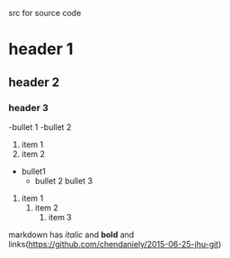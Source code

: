 src for source code

# header 1

## header 2

### header 3

-bullet 1
-bullet 2

1. item 1
1. item 2

- bullet1
    - bullet 2
        bullet 3

1. item 1
   1.  item 2
        1. item 3

markdown has *italic* and **bold** and links(https://github.com/chendaniely/2015-06-25-jhu-git)
